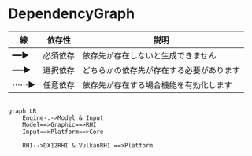 # DependencyGraph

|線|依存性|説明|
|--|-----|----|
|━━▶|必須依存|依存先が存在しないと生成できません|
|──▶|選択依存|どちらかの依存先が存在する必要があります|
|⋯⋯▶|任意依存|依存先が存在する場合機能を有効化します|

```mermaid

graph LR
    Engine-.->Model & Input
    Model==>Graphic==>RHI
    Input==>Platform==>Core

    RHI-->DX12RHI & VulkanRHI ==>Platform
```